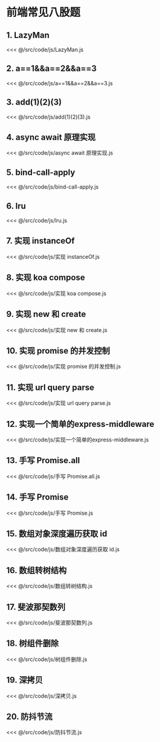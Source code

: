 # 前端常见八股题

## 1. LazyMan

<<< @/src/code/js/LazyMan.js

## 2. a==1&&a==2&&a==3

<<< @/src/code/js/a==1&&a==2&&a==3.js

## 3. add(1)(2)(3)

<<< @/src/code/js/add(1)(2)(3).js

## 4. async await 原理实现

<<< @/src/code/js/async await 原理实现.js

## 5. bind-call-apply

<<< @/src/code/js/bind-call-apply.js

## 6. lru

<<< @/src/code/js/lru.js

## 7. 实现 instanceOf

<<< @/src/code/js/实现 instanceOf.js

## 8. 实现 koa compose

<<< @/src/code/js/实现 koa compose.js

## 9. 实现 new 和 create

<<< @/src/code/js/实现 new 和 create.js

## 10. 实现 promise 的并发控制

<<< @/src/code/js/实现 promise 的并发控制.js

## 11. 实现 url query parse

<<< @/src/code/js/实现 url query parse.js

## 12. 实现一个简单的express-middleware

<<< @/src/code/js/实现一个简单的express-middleware.js

## 13. 手写 Promise.all

<<< @/src/code/js/手写 Promise.all.js

## 14. 手写 Promise

<<< @/src/code/js/手写 Promise.js

## 15. 数组对象深度遍历获取 id

<<< @/src/code/js/数组对象深度遍历获取 id.js

## 16. 数组转树结构

<<< @/src/code/js/数组转树结构.js

## 17. 斐波那契数列

<<< @/src/code/js/斐波那契数列.js

## 18. 树组件删除

<<< @/src/code/js/树组件删除.js

## 19. 深拷贝

<<< @/src/code/js/深拷贝.js

## 20. 防抖节流

<<< @/src/code/js/防抖节流.js